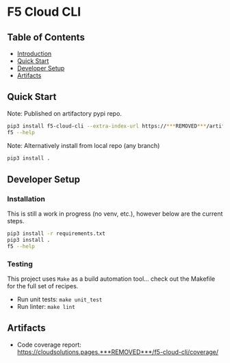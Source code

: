 # F5 Cloud CLI

## Table of Contents
- [Introduction](#introduction)
- [Quick Start](#quick-start)
- [Developer Setup](#developer-setup)
- [Artifacts](#artifacts)


## Quick Start

Note: Published on artifactory pypi repo.

```bash
pip3 install f5-cloud-cli --extra-index-url https://***REMOVED***/artifactory/api/pypi/f5-cloud-solutions-pypi/simple
f5 --help
```

Note: Alternatively install from local repo (any branch)

```bash
pip3 install .
```

## Developer Setup

### Installation

This is still a work in progress (no venv, etc.), however below are the current steps.

```bash
pip3 install -r requirements.txt
pip3 install .
f5 --help
```

### Testing

This project uses `Make` as a build automation tool... check out the Makefile for the full set of recipes.

- Run unit tests: ```make unit_test```
- Run linter: ```make lint```

## Artifacts

- Code coverage report: https://cloudsolutions.pages.***REMOVED***/f5-cloud-cli/coverage/
